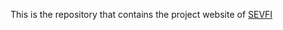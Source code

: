 This is the repository that contains the project website of [SEVFI](https://github.com/dingchao1214/SEVFI)

